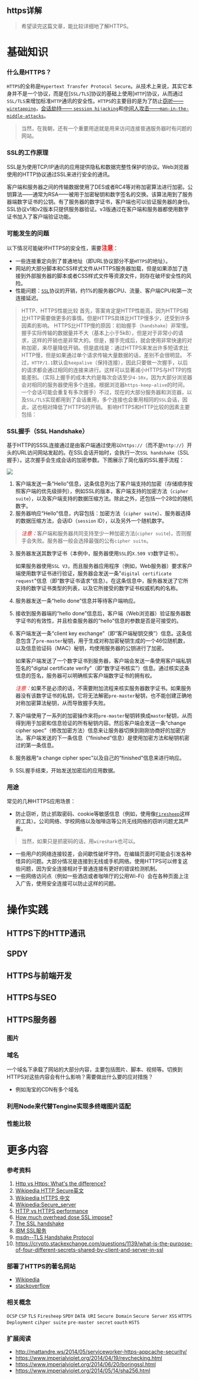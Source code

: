 https详解---> 希望读完这篇文章，能比较详细地了解HTTPS。# 基础知识### 什么是HTTPS？`HTTPS`的全称是`Hypertext Transfer Protocol Secure`。从技术上来说，其实它本身并不是一个协议，而是在[`SSL/TLS`]协议的基础上使用[`HTTP`]协议，从而通过`SSL/TLS`来增加标准`HTTP`通讯的安全性。`HTTPS`的主要目的是为了防止[窃听——`wiretapping`](https://en.wikipedia.org/wiki/Wiretapping)，[会话劫持—— `session hijacking`](https://en.wikipedia.org/wiki/Session_hijacking)和[中间人攻击——`man-in-the-middle-attacks`](https://en.wikipedia.org/wiki/Man-in-the-middle_attack)。> 当然，在我朝，还有一个重要用途就是用来访问连接普通服务器时有问题的网站。### SSL的工作原理 SSL是为使用TCP/IP通讯的应用提供隐私和数据完整性保护的协议。Web浏览器使用的HTTP协议通过SSL来进行安全的通讯。客户端和服务器之间的传输数据使用了DES或者RC4等对称加密算法进行加密。公钥算法——通常为RSA——被用于加密秘钥和数字签名的交换。该算法用到了服务器端数字证书的公钥。有了服务器的数字证书，客户端也可以验证服务器的身份。SSL协议v1和v2版本只提供服务器验证。v3版通过在客户端和服务器都使用数字证书加入了客户端验证功能。### 可能发生的问题以下情况可能破坏HTTPS的安全性，需要<b style="color:red; font-size:1.125em">注意</b>：* 一些连接重定向到了普通地址（即URL协议部分不是`HTTPS`的地址）。* 网站的大部分脚本和CSS样式文件从HTTPS服务器加载，但是如果添加了连接到外部服务器的脚本或者CSS样式文件等资源文件，则存在破坏安全性的风险。* 性能问题：[`SSL`](https://en.wikipedia.org/wiki/Secure_Sockets_Layer)协议的开销，约1%的服务器CPU、流量、客户端CPU和第一次连接延迟。> HTTP、HTTPS性能比较> 首先，答案肯定是HTTP性能高，因为HTTPS相比HTTP需要做更多的事情。但是HTTPS具体比HTTP慢多少，还受到许多因素的影响。> HTTPS比HTTP慢的原因：初始握手（`handshake`）非常慢。握手实际传输的数据量并不大（基本上小于5kB），但是对于非常小的请求，这样的开销也是非常大的。但是，握手完成后，就会使用非常快速的对称加密，来尽量降低开销。但是底线是：通过HTTPS来发出许多短请求比HTTP慢，但是如果通过单个请求传输大量数据的话，差别不会很明显。> 不过，`HTTP/1.1`默认会`keepalive`（保持连接），因此只要做一次握手，以后的请求都会通过相同的连接来进行。这样可以显著减小HTTPS与HTTP的性能差别。（实际上握手的成本大约是每次会话至少`4-10x`，因为大部分浏览器会对相同的服务器使用多个连接。根据浏览器`https-keep-alive`的时间，一个会话可能会重复有多次握手）不过，现在的大部分服务器和浏览器，以及`SSL/TLS`实现都用到了会话重用，多个连接也会重用相同的`SSL`会话，因此，这也相对降低了HTTPS的开销。> 影响HTTPS和HTTP比较的因素主要包括：### SSL握手（SSL Handshake）基于HTTP的SSSL连接通过是由客户端通过使用以`https://`（而不是`http://`）开头的URL访问网站发起的。在SSL会话开始时，会执行一次`SSL handshake`（SSL 握手）。这次握手会生成会话的加密参数。下图展示了简化版的SSL握手流程：![](http://publib.boulder.ibm.com/tividd/td/ITAME/SC32-1363-00/en_US/HTML/handshak.gif)1.  客户端发送一条“Hello”信息，这条信息列出了客户端支持的加密（存储顺序按照客户端的优先级排列），例如SSL的版本，客户端支持的加密方法（`cipher suite`），以及客户端支持的数据压缩方法。除此之外，还包括一个28位的随机数字。2.  服务器响应“Hello”信息，内容包括：加密方法（`cipher suite`）、服务器选择的数据压缩方法，会话ID（`session` ID），以及另外一个随机数字。> <em style="color:red;">注意：</em>客户端和服务器共同支持至少一种加密方法(`cipher suite`)，否则握手会失败。服务器一般会选择最强的公有`cipher suite`。3.  服务器发送其数字证书（本例中，服务器使用`SSL`的`X.509 V3`数字证书）。    如果服务器使用`SSL V3`，而且服务器应用程序（例如，Web服务器）要求客户端使用数字证书进行验证，服务器会发送一条"`digital certificate request`"信息（即“数字证书请求”信息）。在这条信息中，服务器发送了它所支持的数字证书类型的列表，以及它所接受的数字证书权威机构的名称。4.  服务器发送一条“hello done”信息并等待客户端响应。5.  接收到服务器端的“hello done”信息后，客户端（Web浏览器）验证服务器数字证书的有效性，并且检查服务器的“hello”信息的参数是否是可接受的。6.  客户端发送一条“client key exchange”（即“客户端秘钥交换”）信息。这条信息包含了`pre-master`秘钥，用于生成对称加密秘钥生成的一个46位随机数，以及信息验证码（MAC）秘钥，均使用服务器的公钥进行了加密。    如果客户端发送了一个数字证书到服务器，客户端会发送一条使用客户端私钥签名的“digital certificate verify"（即“数字证书核实”）信息。通过核实这条信息的签名，服务器可以明确核实客户端数字证书的拥有权。    <em style="color: red;">注意：</em>如果不是必须的话，不需要附加流程来核实服务器数字证书。如果服务器没有该数字证书的私钥，它将无法解密`pre-master`秘钥，也不能创建正确地对称加密算法秘钥，从而导致握手失败。7.  客户端使用了一系列的加密操作来将`pre-master`秘钥转换成`master`秘钥，从而得到用于加密和信息验证的所有秘钥内容。然后客户端会发送一条“change cipher spec”（修改加密方法）信息来让服务器切换到刚刚协商好的加密方法。客户端发送的下一条信息（“finished”信息）是使用加密方法和秘钥机密过的第一条信息。8.  服务器用“a change cipher spec”以及自己的“finished”信息来进行响应。9.  SSL握手结束，开始发送加密后的应用数据。### 用途常见的几种HTTPS应用场景：* 防止窃听，防止抓取密码、cookie等敏感信息（例如，使用像[`Firesheep`](https://en.wikipedia.org/wiki/Firesheep)这样的工具）。公司网络、学校网络以及咖啡店等公共无线网络的窃听问题尤其严重。> 当然，如果只是抓密码的话，用`wireshark`也可以。* 一些用户的网络连接较差，会间歇性破坏字符。在编辑页面时可能会引发各种怪异的问题。大部分情况是连接到无线或手机网络。使用HTTPS可以修复这些问题，因为安全连接相对于普通连接有更好的错误检测机制。* 一些网络访问点（例如一些酒店或者咖啡厅的公用Wi-Fi）会在各种页面上注入广告，使用安全连接可以防止这样的问题。# 操作实践## HTTPS下的HTTP通讯## SPDY## HTTPS与前端开发## HTTPS与SEO## HTTPS服务器### 图片### 域名一个域名下承载了网站的大部分内容，主要包括图片、脚本、视频等。切换到HTTPS对这些内容会有什么影响？需要做出什么要的应对措施？* 例如淘宝的CDN有多个域名### 利用Node来代替Tengine实现多终端图片适配### 性能比较# 更多内容### 参考资料1.  [Http vs Https: What's the difference?](http://blogs.msdn.com/b/securitytipstalk/archive/2011/04/04/http-vs-https-what-s-the-difference.aspx)2.  [Wikipedia HTTP Secure英文](https://en.wikipedia.org/wiki/HTTP_Secure)3.  [Wikipedia HTTPS 中文](https://zh.wikipedia.org/wiki/HTTPS)4.  [Wikipedia:Secure_server](https://en.wikipedia.org/wiki/Wikipedia:Secure_server)5.  [HTTP vs HTTPS performance](https://stackoverflow.com/questions/149274/http-vs-https-performance)6.  [How much overhead dose SSL impose?](https://stackoverflow.com/questions/548029/how-much-overhead-does-ssl-impose)7.  [The SSL handshake](http://publib.boulder.ibm.com/tividd/td/ITAME/SC32-1363-00/en_US/HTML/ss7aumst18.htm)8.  [IBM SSL服务](http://publib.boulder.ibm.com/tividd/td/ITAME/SC32-1363-00/en_US/HTML/ss7aumst73.htm)9.  [msdn--TLS Handshake Protocol](http://msdn.microsoft.com/en-us/library/windows/desktop/aa380513(v=vs.85).aspx)10. <https://crypto.stackexchange.com/questions/1139/what-is-the-purpose-of-four-different-secrets-shared-by-client-and-server-in-ssl>### 部署了HTTPS的著名网站* [Wikipedia](https://www.wikipedia.org/)* [stackoverflow](https://stackoverflow.com/)### 相关概念`OCSP``CSP``TLS``Firesheep``SPDY``DATA URI``Secure Domain``Secure Server``XSS``HTTPS Deployment``cihper suite``pre-master secret``oauth``HSTS`### 扩展阅读* <http://mattandre.ws/2014/05/serviceworker-https-appcache-security/>* <https://www.imperialviolet.org/2014/04/19/revchecking.html>* <https://www.imperialviolet.org/2014/06/20/boringssl.html>* <https://www.imperialviolet.org/2014/05/14/sha256.html>